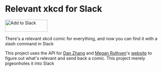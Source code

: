 # Relevant xkcd for Slack

<a href="https://slack.com/oauth/authorize?&client_id=14871708224.33439224246&scope=chat:write:bot,commands"><img alt="Add to Slack" height="40" width="139" src="https://platform.slack-edge.com/img/add_to_slack.png" srcset="https://platform.slack-edge.com/img/add_to_slack.png 1x, https://platform.slack-edge.com/img/add_to_slack@2x.png 2x" /></a>

There's a relevant xkcd comic for everything, and now you can find it with a slash command in Slack

This project uses the API for [Dan Zhang](https://github.com/dzhang50) and [Megan Ruthven](https://github.com/maruthven)'s [website](http://relevantxkcd.appspot.com) to figure out what's relevant and send back a comic. This project merely pigeonholes it into Slack
